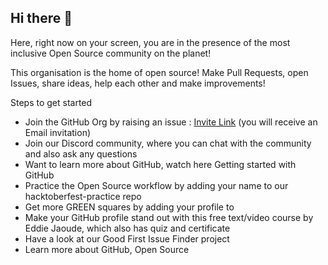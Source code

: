 ## Hi there 👋

Here, right now on your screen, you are in the presence of the most inclusive Open Source community on the planet!<br>

This organisation is the home of open source! Make Pull Requests, open Issues, share ideas, help each other and make improvements!<br>

Steps to get started<br>
- Join the  GitHub Org by raising an issue : [Invite Link](https://github.com/Recode-Hive/Support/issues/new?assignees=&labels=invite+me+to+the+community&projects=&template=invitation.yml&title=Please+invite+me+to+the+Recode-Hive+GitHub+Community+Organization) (you will receive an Email invitation)<br>
- Join our Discord community, where you can chat with the community and also ask any questions<br>
- Want to learn more about GitHub, watch here Getting started with GitHub<br>
- Practice the Open Source workflow by adding your name to our hacktoberfest-practice repo <br>
- Get more GREEN squares by adding your profile to<br>
- Make your GitHub profile stand out with this free text/video course by Eddie Jaoude, which also has quiz and certificate<br>
- Have a look at our Good First Issue Finder project<br>
- Learn more about GitHub, Open Source <br>
